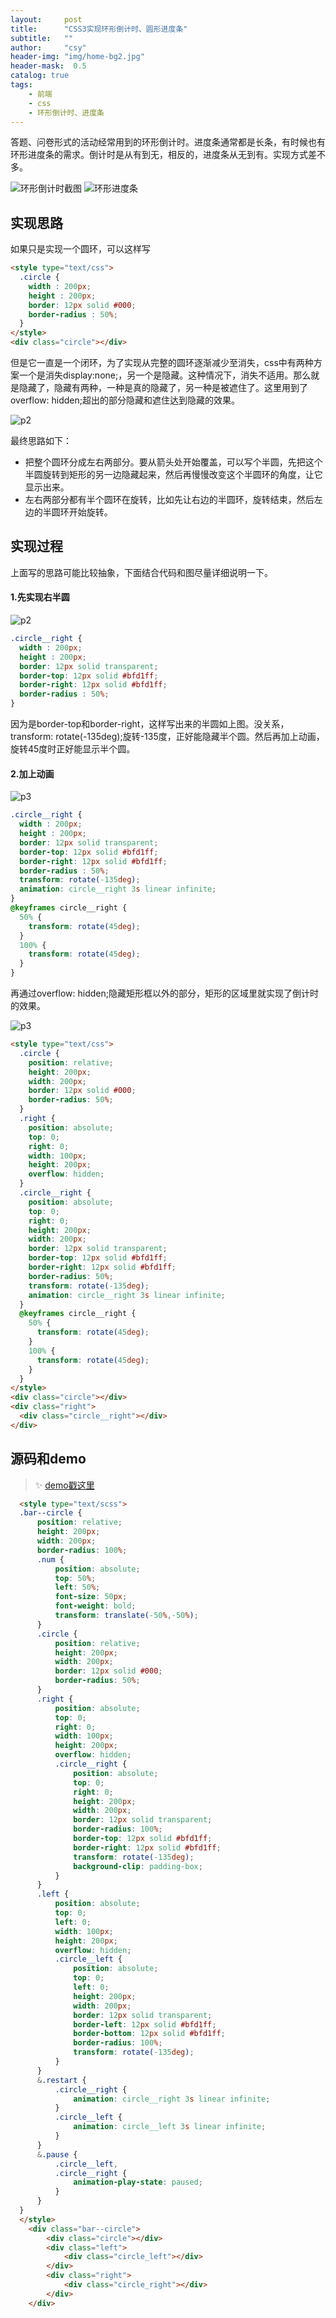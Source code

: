 ```yaml
---
layout:     post
title:      "CSS3实现环形倒计时、圆形进度条"
subtitle:   ""
author:     "csy"
header-img: "img/home-bg2.jpg"
header-mask:  0.5
catalog: true
tags:
    - 前端
    - css
    - 环形倒计时、进度条
---
```


答题、问卷形式的活动经常用到的环形倒计时。进度条通常都是长条，有时候也有环形进度条的需求。倒计时是从有到无，相反的，进度条从无到有。实现方式差不多。

![环形倒计时截图](/img/circleCountDown/p1.gif) ![环形进度条](/img/circleCountDown/p4.gif)

## 实现思路

如果只是实现一个圆环，可以这样写

```html
<style type="text/css">
  .circle {
    width : 200px;
    height : 200px;
    border: 12px solid #000;
    border-radius : 50%;
  }
</style>
<div class="circle"></div>
```

但是它一直是一个闭环，为了实现从完整的圆环逐渐减少至消失，css中有两种方案一个是消失display:none;，另一个是隐藏。这种情况下，消失不适用。那么就是隐藏了，隐藏有两种，一种是真的隐藏了，另一种是被遮住了。这里用到了overflow: hidden;超出的部分隐藏和遮住达到隐藏的效果。

![p2](/img/circleCountDown/p2.png)

最终思路如下：
-   把整个圆环分成左右两部分。要从箭头处开始覆盖，可以写个半圆，先把这个半圆旋转到矩形的另一边隐藏起来，然后再慢慢改变这个半圆环的角度，让它显示出来。
-   左右两部分都有半个圆环在旋转，比如先让右边的半圆环，旋转结束，然后左边的半圆环开始旋转。

## 实现过程

上面写的思路可能比较抽象，下面结合代码和图尽量详细说明一下。

#### 1.先实现右半圆

![p2](/img/circleCountDown/p1.png)

```css
.circle__right {
  width : 200px;
  height : 200px;
  border: 12px solid transparent;
  border-top: 12px solid #bfd1ff;
  border-right: 12px solid #bfd1ff;
  border-radius : 50%;
}
```
因为是border-top和border-right，这样写出来的半圆如上图。没关系，transform: rotate(-135deg);旋转-135度，正好能隐藏半个圆。然后再加上动画，旋转45度时正好能显示半个圆。

#### 2.加上动画
![p3](/img/circleCountDown/p2.gif)

```css
.circle__right {
  width : 200px;
  height : 200px;
  border: 12px solid transparent;
  border-top: 12px solid #bfd1ff;
  border-right: 12px solid #bfd1ff;
  border-radius : 50%;
  transform: rotate(-135deg);
  animation: circle__right 3s linear infinite;
}
@keyframes circle__right {
  50% {
    transform: rotate(45deg);
  }
  100% {
    transform: rotate(45deg);
  }
}
```


再通过overflow: hidden;隐藏矩形框以外的部分，矩形的区域里就实现了倒计时的效果。

![p3](/img/circleCountDown/p3.gif)

```html
<style type="text/css">
  .circle {
    position: relative;
    height: 200px;
    width: 200px;
    border: 12px solid #000;
    border-radius: 50%;
  }
  .right {
    position: absolute;
    top: 0;
    right: 0;
    width: 100px;
    height: 200px;
    overflow: hidden;
  }
  .circle__right {
    position: absolute;
    top: 0;
    right: 0;
    height: 200px;
    width: 200px;
    border: 12px solid transparent;
    border-top: 12px solid #bfd1ff;
    border-right: 12px solid #bfd1ff;
    border-radius: 50%;
    transform: rotate(-135deg);
    animation: circle__right 3s linear infinite;
  }
  @keyframes circle__right {
    50% {
      transform: rotate(45deg);
    }
    100% {
      transform: rotate(45deg);
    }
  }
</style>
<div class="circle"></div>
<div class="right">
  <div class="circle__right"></div>
</div>
```
## 源码和demo
> :sparkles: [demo戳这里](https://htmlpreview.github.io/?https://github.com/IdeaEcho/demo/blob/master/release/view/index.html#/circleCountDown)

```html
  <style type="text/scss">
  .bar--circle {
      position: relative;
      height: 200px;
      width: 200px;
      border-radius: 100%;
      .num {
          position: absolute;
          top: 50%;
          left: 50%;
          font-size: 50px;
          font-weight: bold;
          transform: translate(-50%,-50%);
      }
      .circle {
          position: relative;
          height: 200px;
          width: 200px;
          border: 12px solid #000;
          border-radius: 50%;
      }
      .right {
          position: absolute;
          top: 0;
          right: 0;
          width: 100px;
          height: 200px;
          overflow: hidden;
          .circle__right {
              position: absolute;
              top: 0;
              right: 0;
              height: 200px;
              width: 200px;
              border: 12px solid transparent;
              border-radius: 100%;
              border-top: 12px solid #bfd1ff;
              border-right: 12px solid #bfd1ff;
              transform: rotate(-135deg);
              background-clip: padding-box;
          }
      }
      .left {
          position: absolute;
          top: 0;
          left: 0;
          width: 100px;
          height: 200px;
          overflow: hidden;
          .circle__left {
              position: absolute;
              top: 0;
              left: 0;
              height: 200px;
              width: 200px;
              border: 12px solid transparent;
              border-left: 12px solid #bfd1ff;
              border-bottom: 12px solid #bfd1ff;
              border-radius: 100%;
              transform: rotate(-135deg);
          }
      }
      &.restart {
          .circle__right {
              animation: circle__right 3s linear infinite;
          }
          .circle__left {
              animation: circle__left 3s linear infinite;
          }
      }
      &.pause {
          .circle__left,
          .circle__right {
              animation-play-state: paused;
          }
      }
  }
  </style>
	<div class="bar--circle">
		<div class="circle"></div>
		<div class="left">
			<div class="circle_left"></div>
		</div>
		<div class="right">
			<div class="circle_right"></div>
		</div>
	</div>

```
